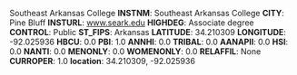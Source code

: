 
Southeast Arkansas College
**INSTNM**: Southeast Arkansas College
**CITY**: Pine Bluff
**INSTURL**: www.seark.edu
**HIGHDEG**: Associate degree
**CONTROL**: Public
**ST_FIPS**: Arkansas
**LATITUDE**: 34.210309
**LONGITUDE**: -92.025936
**HBCU**: 0.0
**PBI**: 1.0
**ANNHI**: 0.0
**TRIBAL**: 0.0
**AANAPII**: 0.0
**HSI**: 0.0
**NANTI**: 0.0
**MENONLY**: 0.0
**WOMENONLY**: 0.0
**RELAFFIL**: None
**CURROPER**: 1.0
**location**: 34.210309, -92.025936